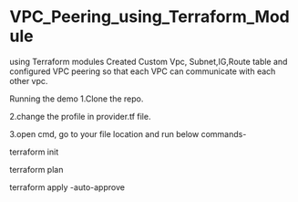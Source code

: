# VPC_Peering_using_Terraform_Module
using Terraform modules Created Custom Vpc, Subnet,IG,Route table and configured VPC peering so that each VPC can communicate with each other vpc.


Running the demo
1.Clone the repo.

2.change the profile in provider.tf file.

3.open cmd, go to your file location and run below commands-

terraform init

terraform plan

terraform apply -auto-approve
